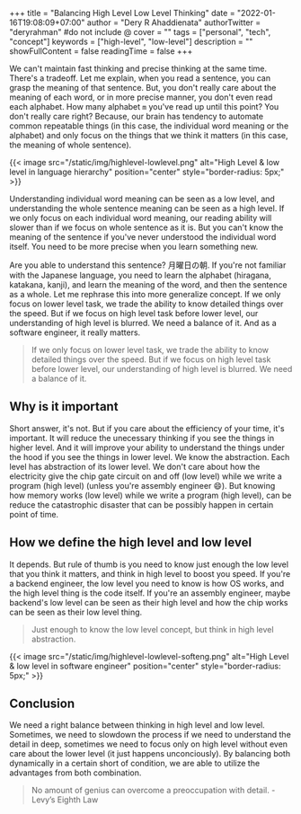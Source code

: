 +++
title = "Balancing High Level Low Level Thinking"
date = "2022-01-16T19:08:09+07:00"
author = "Dery R Ahaddienata"
authorTwitter = "deryrahman" #do not include @
cover = ""
tags = ["personal", "tech", "concept"]
keywords = ["high-level", "low-level"]
description = ""
showFullContent = false
readingTime = false
+++

We can't maintain fast thinking and precise thinking at the same time. There's a tradeoff. Let me explain, when you read a sentence, you can grasp the meaning of that sentence. But, you don't really care about the meaning of each word, or in more precise manner, you don't even read each alphabet. How many alphabet `m` you've read up until this point? You don't really care right? Because, our brain has tendency to automate common repeatable things (in this case, the individual word meaning or the alphabet) and only focus on the things that we think it matters (in this case, the meaning of whole sentence).


{{< image src="/static/img/highlevel-lowlevel.png" alt="High Level & low level in language hierarchy" position="center" style="border-radius: 5px;" >}}

Understanding individual word meaning can be seen as a low level, and understanding the whole sentence meaning can be seen as a high level. If we only focus on each individual word meaning, our reading ability will slower than if we focus on whole sentence as it is. But you can't know the meaning of the sentence if you've never understood the individual word itself. You need to be more precise when you learn something new.

Are you able to understand this sentence? 月曜日の朝. If you're not familiar with the Japanese language, you need to learn the alphabet (hiragana, katakana, kanji), and learn the meaning of the word, and then the sentence as a whole. Let me rephrase this into more generalize concept. If we only focus on lower level task, we trade the ability to know detailed things over the speed. But if we focus on high level task before lower level, our understanding of high level is blurred. We need a balance of it. And as a software engineer, it really matters. 

> If we only focus on lower level task, we trade the ability to know detailed things over the speed. But if we focus on high level task before lower level, our understanding of high level is blurred. We need a balance of it.


## Why is it important

Short answer, it's not. But if you care about the efficiency of your time, it's important. It will reduce the unecessary thinking if you see the things in higher level. And it will improve your ability to understand the things under the hood if you see the things in lower level. We know the abstraction. Each level has abstraction of its lower level. We don't care about how the electricity give the chip gate circuit on and off (low level) while we write a program (high level) (unless you're assembly engineer 😄). But knowing how memory works (low level) while we write a program (high level), can be reduce the catastrophic disaster that can be possibly happen in certain point of time.


## How we define the high level and low level

It depends. But rule of thumb is you need to know just enough the low level that you think it matters, and think in high level to boost you speed. If you're a backend engineer, the low level you need to know is how OS works, and the high level thing is the code itself. If you're an assembly engineer, maybe backend's low level can be seen as their high level and how the chip works can be seen as their low level thing.

> Just enough to know the low level concept, but think in high level abstraction.


{{< image src="/static/img/highlevel-lowlevel-softeng.png" alt="High Level & low level in software engineer" position="center" style="border-radius: 5px;" >}}

## Conclusion

We need a right balance between thinking in high level and low level. Sometimes, we need to slowdown the process if we need to understand the detail in deep, sometimes we need to focus only on high level without even care about the lower level (it just happens unconciously). By balancing both dynamically in a certain short of condition, we are able to utilize the advantages from both combination.

> No amount of genius can overcome a preoccupation with detail. - Levy’s Eighth Law
